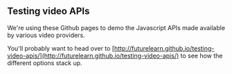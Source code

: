 ## Testing video APIs

We're using these Github pages to demo the Javascript APIs made available by various video providers.

You'll probably want to head over to [http://futurelearn.github.io/testing-video-apis/](http://futurelearn.github.io/testing-video-apis/) to see how the different options stack up.
